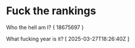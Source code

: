 # Fuck the rankings

Who the hell am I?
{ 18675697 }

What fucking year is it?
[ 2025-03-27T18:26:40Z ]
